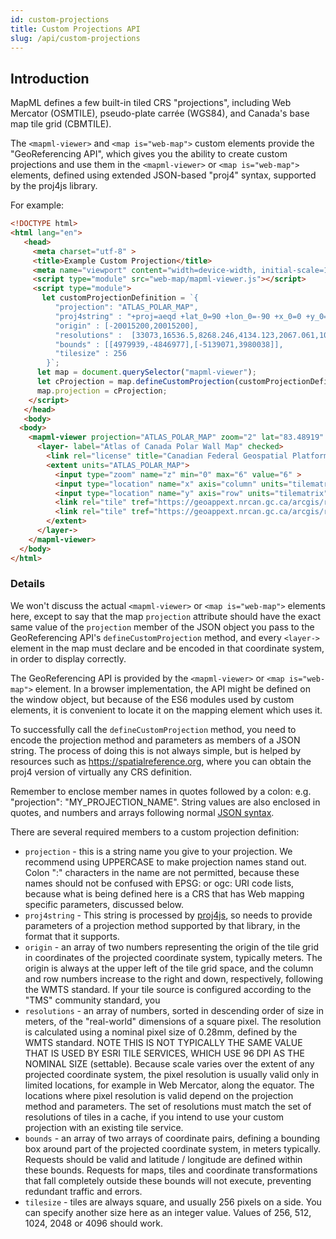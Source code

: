```yaml
---
id: custom-projections
title: Custom Projections API
slug: /api/custom-projections
---
```


## Introduction

MapML defines a few built-in tiled CRS "projections", including Web Mercator (OSMTILE), pseudo-plate carrée (WGS84), and  Canada's base map tile grid (CBMTILE). 

The `<mapml-viewer>` and `<map is="web-map">` custom elements provide the "GeoReferencing API", which gives you the ability to create custom projections and use them in the `<mapml-viewer>` or `<map is="web-map">` elements, defined using extended JSON-based "proj4" syntax, supported by the proj4js library.

For example:

```html
<!DOCTYPE html>
<html lang="en">
   <head>
     <meta charset="utf-8" >
     <title>Example Custom Projection</title>
     <meta name="viewport" content="width=device-width, initial-scale=1">
     <script type="module" src="web-map/mapml-viewer.js"></script>
     <script type="module">
       let customProjectionDefinition = `{
          "projection": "ATLAS_POLAR_MAP",
          "proj4string" : "+proj=aeqd +lat_0=90 +lon_0=-90 +x_0=0 +y_0=0 +ellps=sphere +units=m +no_defs +type=crs",
          "origin" : [-20015200,20015200],
          "resolutions" :  [33073,16536.5,8268.246,4134.123,2067.061,1033.531,516.765],
          "bounds" : [[4979939,-4846977],[-5139071,3980038]],
          "tilesize" : 256
        }`;
      let map = document.querySelector("mapml-viewer");
      let cProjection = map.defineCustomProjection(customProjectionDefinition);    
      map.projection = cProjection;
    </script>
   </head>
   <body>
  <body>
    <mapml-viewer projection="ATLAS_POLAR_MAP" zoom="2" lat="83.48919" lon="-87.7687" controls>
      <layer- label="Atlas of Canada Polar Wall Map" checked>
        <link rel="license" title="Canadian Federal Geospatial Platform" href="https://geoappext.nrcan.gc.ca/arcgis/rest/services/FGP/NCR_RCN/MapServer/">
        <extent units="ATLAS_POLAR_MAP">
          <input type="zoom" name="z" min="0" max="6" value="6" >
          <input type="location" name="x" axis="column" units="tilematrix" min="116" max="186">
          <input type="location" name="y" axis="row" units="tilematrix" min="125" max="184">
          <link rel="tile" tref="https://geoappext.nrcan.gc.ca/arcgis/rest/services/FGP/NCR_RCN/MapServer/tile/{z}/{y}/{x}/">
          <link rel="tile" tref="https://geoappext.nrcan.gc.ca/arcgis/rest/services/FGP/NCR_RCN_A/MapServer/tile/{z}/{y}/{x}/">
        </extent>
      </layer->
    </mapml-viewer>
  </body>
</html>
```

### Details

We won't discuss the actual `<mapml-viewer>` or `<map is="web-map">` elements here, except to say that the map `projection` attribute should have the exact same value of the `projection` member of the JSON object you pass to the GeoReferencing API's `defineCustomProjection` method, and every `<layer->` element in the map must declare and be encoded in that coordinate system, in order to display correctly.

The GeoReferencing API is provided by the `<mapml-viewer>` or `<map is="web-map">` element.  In a browser implementation, the API might be defined on the window object, but because of the ES6 modules used by custom elements, it is convenient to locate it on the mapping element which uses it.

To successfully call the `defineCustomProjection` method, you need to encode the projection method and parameters as members of a JSON string.  The process of doing this is not always simple, but is helped by resources such as https://spatialreference.org, where you can obtain the proj4 version of virtually any CRS definition. 

Remember to enclose member names in quotes followed by a colon: e.g. "projection": "MY_PROJECTION_NAME".  String values are also enclosed in quotes, and numbers and arrays following normal [JSON syntax](https://developer.mozilla.org/en-US/docs/Learn/JavaScript/Objects/JSON).

There are several required members to a custom projection definition:

- `projection` - this is a string name you give to your projection. We recommend using UPPERCASE to make projection names stand out. Colon ":" characters in the name are not permitted, because these names should not be confused with EPSG: or ogc: URI code lists, because what is being defined here is a CRS that has Web mapping specific parameters, discussed below.
- `proj4string` - This string is processed by [proj4js](http://proj4js.org/), so needs to provide parameters of a projection method supported by that library, in the format that it supports.
- `origin` - an array of two numbers representing the origin of the tile grid in coordinates of the projected coordinate system, typically meters.  The origin is always at the upper left of the tile grid space, and the column and row numbers increase to the right and down, respectively, following the WMTS standard.  If your tile source is configured according to the "TMS" community standard, you
- `resolutions` - an array of numbers, sorted in descending order of size in meters, of the "real-world" dimensions of a square pixel. The resolution is calculated using a nominal pixel size of 0.28mm, defined by the WMTS standard. NOTE THIS IS NOT TYPICALLY THE SAME VALUE THAT IS USED BY ESRI TILE SERVICES, WHICH USE 96 DPI AS THE NOMINAL SIZE (settable). Because scale varies over the extent of any projected coordinate system, the pixel resolution is usually valid only in limited locations, for example in Web Mercator, along the equator. The locations where pixel resolution is valid depend on the projection method and parameters.  The set of resolutions must match the set of resolutions of tiles in a cache, if you intend to use your custom projection with an existing tile service.
- `bounds` - an array of two arrays of coordinate pairs, defining a bounding box around part of the projected coordinate system, in meters typically. Requests should be valid and latitude / longitude are defined within these bounds.  Requests for maps, tiles and coordinate transformations that fall completely outside these bounds will not execute, preventing redundant traffic and errors.  
- `tilesize` - tiles are always square, and usually 256 pixels on a side.  You can specify another size here as an integer value.  Values of 256, 512, 1024, 2048 or 4096 should work.

